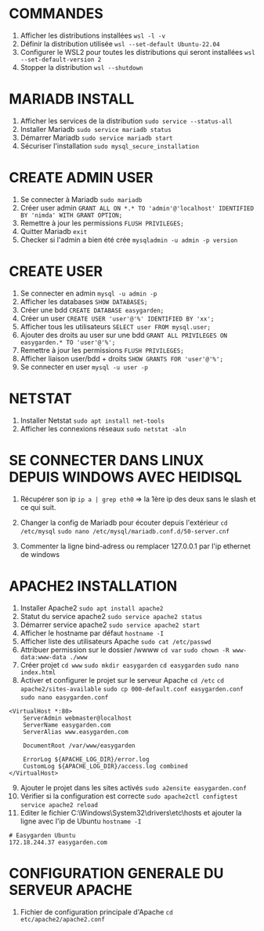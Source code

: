 # COMMANDES
1. Afficher les distributions installées
`wsl -l -v`
2. Définir la distribution utilisée
`wsl --set-default Ubuntu-22.04`
3. Configurer le WSL2 pour toutes les distributions qui seront installées
`wsl --set-default-version 2`
4. Stopper la distribution
`wsl --shutdown`

# MARIADB INSTALL
1. Afficher les services de la distribution
`sudo service --status-all`
2. Installer Mariadb
`sudo service mariadb status`
3. Démarrer Mariadb
`sudo service mariadb start`
4. Sécuriser l'installation
`sudo mysql_secure_installation`

# CREATE ADMIN USER
1. Se connecter à Mariadb
`sudo mariadb`
2. Créer user admin
`GRANT ALL ON *.* TO 'admin'@'localhost' IDENTIFIED BY 'nimda' WITH GRANT OPTION;`
3. Remettre à jour les permissions
`FLUSH PRIVILEGES;`
4. Quitter Mariadb
`exit`
5. Checker si l'admin a bien été crée
`mysqladmin -u admin -p version`

# CREATE USER
1. Se connecter en admin
`mysql -u admin -p`
2. Afficher les databases
`SHOW DATABASES;`
3. Créer une bdd
`CREATE DATABASE easygarden;`
4. Créer un user
`CREATE USER 'user'@'%' IDENTIFIED BY 'xx';`
5. Afficher tous les utilisateurs
`SELECT user FROM mysql.user;`
6. Ajouter des droits au user sur une bdd
`GRANT ALL PRIVILEGES ON easygarden.* TO 'user'@'%';`
7. Remettre à jour les permissions
`FLUSH PRIVILEGES;`
8. Afficher liaison user/bdd + droits
`SHOW GRANTS FOR 'user'@'%';`
9. Se connecter en user
`mysql -u user -p`

# NETSTAT
1. Installer Netstat
`sudo apt install net-tools`
2. Afficher les connexions réseaux
`sudo netstat -aln`

# SE CONNECTER DANS LINUX DEPUIS WINDOWS AVEC HEIDISQL
1. Récupérer son ip
`ip a | grep eth0`
=> la 1ère ip des deux sans le slash et ce qui suit.

2. Changer la config de Mariadb pour écouter depuis l'extérieur
`cd /etc/mysql`
`sudo nano /etc/mysql/mariadb.conf.d/50-server.cnf`
3. Commenter la ligne bind-adress ou remplacer 127.0.0.1 par l'ip ethernet de windows

# APACHE2 INSTALLATION
1. Installer Apache2
`sudo apt install apache2`
2. Statut du service apache2
`sudo service apache2 status`
3. Démarrer service apache2
`sudo service apache2 start`
4. Afficher le hostname par défaut
`hostname -I`
5. Afficher liste des utilisateurs Apache
`sudo cat /etc/passwd`
6. Attribuer permission sur le dossier /wwww
`cd var`
`sudo chown -R www-data:www-data ./www`
7. Créer projet
`cd www`
`sudo mkdir easygarden`
`cd easygarden`
`sudo nano index.html`
8. Activer et configurer le projet sur le serveur Apache
`cd /etc`
`cd apache2/sites-available`
`sudo cp 000-default.conf easygarden.conf`
`sudo nano easygarden.conf`
```
<VirtualHost *:80>
	ServerAdmin webmaster@localhost
	ServerName easygarden.com
	ServerAlias www.easygarden.com

	DocumentRoot /var/www/easygarden

	ErrorLog ${APACHE_LOG_DIR}/error.log
	CustomLog ${APACHE_LOG_DIR}/access.log combined
</VirtualHost>
```
9. Ajouter le projet dans les sites activés
`sudo a2ensite easygarden.conf`
10. Vérifier si la configuration est correcte
`sudo apache2ctl configtest`
`service apache2 reload`
11. Editer le fichier C:\Windows\System32\drivers\etc\hosts et ajouter la ligne avec l'ip de Ubuntu
`hostname -I`
```
# Easygarden Ubuntu
172.18.244.37 easygarden.com
```

# CONFIGURATION GENERALE DU SERVEUR APACHE
1. Fichier de configuration principale d'Apache
`cd etc/apache2/apache2.conf`
